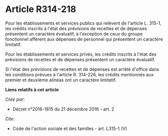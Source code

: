 # Article R314-218

Pour les établissements et services publics qui relèvent de l'article L. 315-1, les crédits inscrits à l'état des prévisions
de recettes et de dépenses présentent un caractère évaluatif, à l'exception de ceux du groupe fonctionnel afférent aux
dépenses de personnel qui présentent un caractère limitatif. 

Pour les établissements et services privés, les crédits inscrits à l'état des prévisions de recettes et de dépenses
présentent un caractère évaluatif. 

Si l'état des prévisions de recettes et de dépenses est arrêté d'office dans les conditions prévues à l'article R. 314-226,
les crédits mentionnés aux premier et deuxième alinéas ont un caractère limitatif.

**Liens relatifs à cet article**

_Créé par_:

  - Décret n°2016-1815 du 21 décembre 2016 - art. 2

_Cite_:

  - Code de l'action sociale et des familles - art. L315-1 (V)
